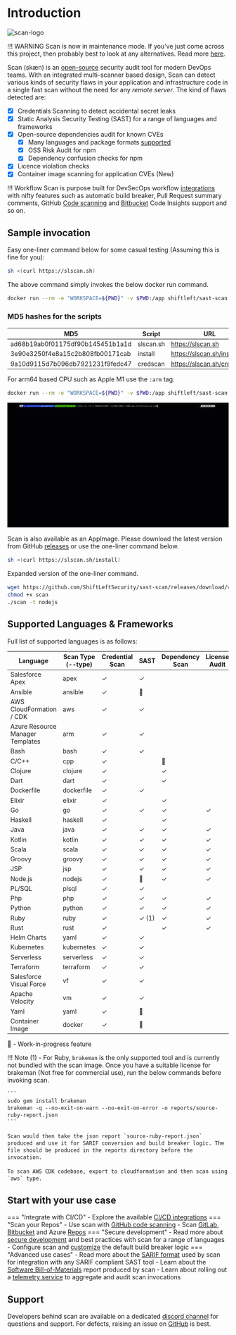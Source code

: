# Introduction

![scan-logo](images/scan-light.png)

!!! WARNING
    Scan is now in maintenance mode. If you've just come across this project, then probably best to look at any alternatives. Read more [here](https://github.com/ShiftLeftSecurity/sast-scan/issues/352).

Scan (skæn) is an [open-source](https://github.com/ShiftLeftSecurity/sast-scan) security audit tool for modern DevOps teams. With an integrated multi-scanner based design, Scan can detect various kinds of security flaws in your application and infrastructure code in a single fast scan without the need for any _remote server_. The kind of flaws detected are:

* [x] Credentials Scanning to detect accidental secret leaks
* [x] Static Analysis Security Testing (SAST) for a range of languages and frameworks
* [x] Open-source dependencies audit for known CVEs
    - [x] Many languages and package formats [supported](getting-started/#language-specific-scans)
    - [x] OSS Risk Audit for npm
    - [x] Dependency confusion checks for npm
* [x] Licence violation checks
* [x] Container image scanning for application CVEs (New)

!!! Workflow
    Scan is purpose built for DevSecOps workflow [integrations](integrations) with nifty features such as automatic build breaker, Pull Request summary comments, GitHub [Code scanning](integrations/code-scan.md) and [Bitbucket](integrations/bitbucket.md) Code Insights support and so on.

## Sample invocation

Easy one-liner command below for some casual testing (Assuming this is fine for you):

```bash
sh <(curl https://slscan.sh)
```

The above command simply invokes the below docker run command.

```bash
docker run --rm -e "WORKSPACE=${PWD}" -v $PWD:/app shiftleft/sast-scan scan --build
```

### MD5 hashes for the scripts

| MD5 | Script | URL |
|-----|--------|-----|
| ad68b19ab0f01175df90b145451b1a1d | slscan.sh | https://slscan.sh |
| 3e90e3250f4e8a15c2b808fb00171cab | install | https://slscan.sh/install |
| 9a10d9115d7b096db7921231f9fedc47 | credscan | https://slscan.sh/credscan |

For arm64 based CPU such as Apple M1 use the `:arm` tag.

```bash
docker run --rm -e "WORKSPACE=${PWD}" -v $PWD:/app shiftleft/sast-scan:arm scan --build
```

![Java Scan](getting-started/images/scan-java.gif)

Scan is also available as an AppImage. Please download the latest version from GitHub [releases](https://github.com/ShiftLeftSecurity/sast-scan/releases) or use the one-liner command below.

```bash
sh <(curl https://slscan.sh/install)
```

Expanded version of the one-liner command.

```bash
wget https://github.com/ShiftLeftSecurity/sast-scan/releases/download/v1.9.27/scan
chmod +x scan
./scan -t nodejs
```

## Supported Languages & Frameworks

Full list of supported languages is as follows:

| Language | Scan Type (--type) | Credential Scan | SAST | Dependency Scan | License Audit | Build Breaker |
|----------|-----------|---------------------|------|-----------------|---------------|---------------|
| Salesforce Apex     | apex | ✓ | ✓ | | | ✓ |
| Ansible     | ansible | ✓ | 🚧 | | | |
| AWS CloudFormation / CDK     | aws | ✓ | ✓ | | | ✓ |
| Azure Resource Manager Templates     | arm | ✓ | ✓ | | | ✓ |
| Bash     | bash | ✓ | ✓ | | | ✓ |
| C/C++     | cpp | ✓ | | 🚧 | | ✓ |
| Clojure     | clojure | ✓ | | ✓ | | ✓ |
| Dart     | dart | ✓ | | ✓ | | ✓ |
| Dockerfile | dockerfile | ✓ | ✓ | | | ✓ |
| Elixir     | elixir | ✓ | | ✓ | | ✓ |
| Go     | go | ✓ | ✓ | ✓ | ✓ | ✓ |
| Haskell     | haskell | ✓ | | ✓ | | ✓ |
| Java     | java | ✓ | ✓ | ✓ | ✓ | ✓ |
| Kotlin    | kotlin | ✓ | ✓ | ✓ | ✓ | ✓ |
| Scala    | scala | ✓ | ✓ | ✓ | ✓ | ✓ |
| Groovy    | groovy | ✓ | ✓ | ✓ | ✓ | ✓ |
| JSP     | jsp | ✓ | ✓ | ✓ | ✓ | ✓ |
| Node.js     | nodejs | ✓ | 🚧 | ✓ | ✓ | ✓ |
| PL/SQL     | plsql | ✓ | ✓ | | | ✓ |
| Php     | php | ✓ | ✓ | ✓ | ✓ | ✓ |
| Python     | python | ✓ | ✓ | ✓ | ✓ | ✓ |
| Ruby     | ruby | ✓ | ✓ (1) | ✓ | ✓ | |
| Rust     | rust | ✓ | | ✓ | ✓ | |
| Helm Charts     | yaml | ✓ | ✓ | | | ✓ |
| Kubernetes     | kubernetes | ✓ | ✓ | | | ✓ |
| Serverless     | serverless | ✓ | ✓ | | | ✓ |
| Terraform     | terraform | ✓ | ✓ | | | ✓ |
| Salesforce Visual Force    | vf | ✓ | ✓ | | | ✓ |
| Apache Velocity    | vm | ✓ | ✓ | | | ✓ |
| Yaml     | yaml | ✓ | 🚧 | | | |
| Container Image     | docker | ✓ | 🚧 | | | ✓ |

🚧 - Work-in-progress feature

!!! Note
	(1) - For Ruby, `brakeman` is the only supported tool and is currently not bundled with the scan image. Once you have a suitable license for brakeman (Not free for commercial use), run the below commands before invoking scan.

	```
	sudo gem install brakeman
	brakeman -q --no-exit-on-warn --no-exit-on-error -o reports/source-ruby-report.json
	```

	Scan would then take the json report `source-ruby-report.json` produced and use it for SARIF conversion and build breaker logic. The file should be produced in the reports directory before the invocation.

	To scan AWS CDK codebase, export to cloudformation and then scan using `aws` type.

## Start with your use case

=== "Integrate with CI/CD"
    - Explore the available [CI/CD integrations](integrations/README.md)
=== "Scan your Repos"
    - Use scan with [GitHub code scanning](integrations/code-scan.md)
    - Scan [GitLab](integrations/gitlab.md), [Bitbucket](integrations/bitbucket.md) and Azure [Repos](integrations/azure-devops-pipeline.md)
=== "Secure development"
    - Read more about [secure development](secure-development/README.md) and best practices with scan for a range of languages
    - Configure scan and [customize](integrations/tips.md) the default build breaker logic
=== "Advanced use cases"
    - Read more about the [SARIF format](integrations/sarif.md) used by scan for integration with any SARIF compliant SAST tool
    - Learn about the [Software Bill-of-Materials](integrations/sbom.md) report produced by scan
    - Learn about rolling out a [telemetry service](integrations/telemetry.md) to aggregate and audit scan invocations

## Support

Developers behind scan are available on a dedicated [discord channel](https://discord.gg/7WvSxdK) for questions and support. For defects, raising an issue on [GitHub](https://github.com/ShiftLeftSecurity/sast-scan/issues) is best.
